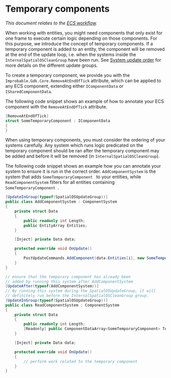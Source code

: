 [//]: # (Doc of docs reference 32)
[//]: # (TODO - Tech writer review)
[//]: # (Editorial review status: Engineer review only)
[//]: # (Questions to deal with: need to describe what a tick is. Needs to link to a doc on system execution order. Needs to link to docs describing the existing components which use this)
[//]: # (1. Editorial review - JIRA TICKET: UTY-628)

# Temporary components
 _This document relates to the [ECS workflow]({{urlRoot}}/content/intro-workflows-spatialos-entities)._

When working with entities, you might need components that only exist for one frame to execute certain logic depending on those components. For this purpose, we introduce the concept of temporary components. If a temporary component is added to an entity, the component will be removed at the end of the update loop, i.e. when the systems inside the `InternalSpatialOSCleanGroup` have been run. See [System update order]({{urlRoot}}/content/ecs/system-update-order) for more details on the different update groups.

To create a temporary component, we provide you with the  `Improbable.Gdk.Core.RemoveAtEndOfTick` attribute, which can be applied to any ECS component, extending either `IComponentData` or `ISharedComponentData`.

The following code snippet shows an example of how to annotate your ECS component with the `RemoveAtEndOfTick` attribute.
```csharp
[RemoveAtEndOfTick]
struct SomeTemporaryComponent : IComponentData
{
}
```
When using temporary components, you must consider the ordering of your systems carefully. Any system which runs logic predicated on the temporary component should be ran after the temporary component may be added and before it will be removed (in `InternalSpatialOSCleanGroup`).

The following code snippet shows an example how you can annotate your system to ensure it is run in the correct order.
`AddComponentSystem` is the system that adds `SomeTemporaryComponent ` to your entities, while `ReadComponentSystem` filters for all entities containing `SomeTemporaryComponent `.

```csharp
[UpdateInGroup(typeof(SpatialOSUpdateGroup))]
public class AddComponentSystem : ComponentSystem
{
    private struct Data
    {
        public readonly int Length;
        public EntityArray Entities;
    }

    [Inject] private Data data;

    protected override void OnUpdate()
    {
        PostUpdateCommands.AddComponent(data.Entities[i], new SomeTemporaryComponent());
    }
}

// ensure that the temporary component has already been
// added by running this system after AddComponentSystem
[UpdateAfter(typeof(AddComponentSystem))]
// By running this system during the SpatialOSUpdateGroup, it will
// definitely run before the InternalSpatialOSCleanGroup group.
[UpdateInGroup(typeof(SpatialOSUpdateGroup))]
public class ReadComponentSystem : ComponentSystem
{
    private struct Data
    {
        public readonly int Length;
        [Readonly] public ComponentDataArray<SomeTemporaryComponent> TemporaryComponent;
    }

    [Inject] private Data data;

    protected override void OnUpdate()
    {
        // perform work related to the temporary component
    }
}
```
